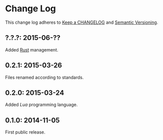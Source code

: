 Change Log
==========

This change log adheres to [Keep a CHANGELOG](http://keepachangelog.com) and [Semantic Versioning](http://semver.org).

?.?.?: 2015-06-??
-----------------

Added [Rust](http://www.rust-lang.org) management.

0.2.1: 2015-03-26
-----------------

Files renamed according to standards.

0.2.0: 2015-03-24
-----------------

Added *Lua* programming language.

0.1.0: 2014-11-05
-----------------

First public release.
